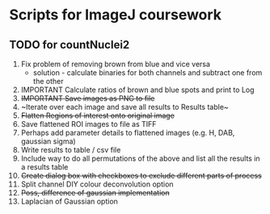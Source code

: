 # Scripts for ImageJ coursework

## TODO for countNuclei2
1. Fix problem of removing brown from blue and vice versa
	- solution - calculate binaries for both channels and subtract one from the other
1. IMPORTANT Calculate ratios of brown and blue spots and print to Log
1. ~~IMPORTANT Save images as PNG to file~~
1. ~Iterate over each image and save all results to Results table~
1. ~~Flatten Regions of interest onto original image~~
1. Save flattened ROI images to file as TIFF
1. Perhaps add parameter details to flattened images (e.g. H, DAB, gaussian sigma)
1. Write results to table / csv file
1. Include way to do all permutations of the above and list all the results in a results table
1. ~~Create dialog box with checkboxes to exclude different parts of process~~
1. Split channel DIY colour deconvolution option
1. ~~Poss, difference of gaussian implementation~~
1. Laplacian of Gaussian option
